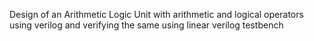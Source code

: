 Design of an Arithmetic Logic Unit with arithmetic and logical operators using verilog and verifying the same using linear verilog testbench
